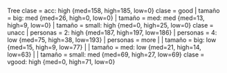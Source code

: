 Tree
clase = acc: high {med=158, high=185, low=0}
clase = good
|   tamaño = big: med {med=26, high=0, low=0}
|   tamaño = med: med {med=13, high=9, low=0}
|   tamaño = small: high {med=0, high=25, low=0}
clase = unacc
|   personas = 2: high {med=187, high=197, low=186}
|   personas = 4: low {med=75, high=38, low=193}
|   personas = more
|   |   tamaño = big: low {med=15, high=9, low=77}
|   |   tamaño = med: low {med=21, high=14, low=63}
|   |   tamaño = small: med {med=69, high=27, low=69}
clase = vgood: high {med=0, high=71, low=0}
